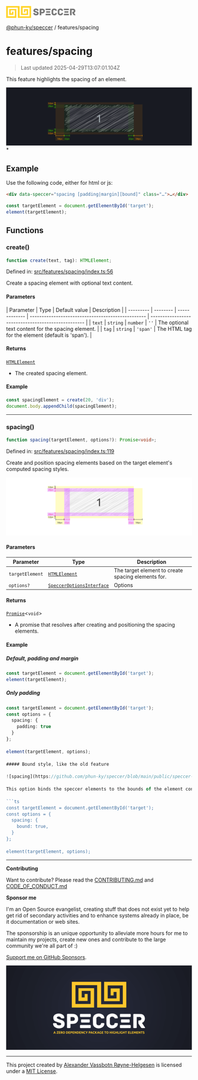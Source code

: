 <div><img alt="SPECCER logo" src="https://raw.githubusercontent.com/phun-ky/speccer/main/public/logo-speccer-horizontal-colored-package.svg?raw=true" style="max-height:32px;"/></div>

[@phun-ky/speccer](../README.md) / features/spacing

# features/spacing

> Last updated 2025-04-29T13:07:01.104Z

This feature highlights the spacing of an element.

![pin](https://github.com/phun-ky/speccer/blob/main/public/speccer-spacing-dark.png?raw=true) \*

## Example

Use the following code, either for html or js:

```html
<div data-speccer="spacing [padding|margin][bound]" class="…">…</div>
```

```ts
const targetElement = document.getElementById('target');
element(targetElement);
```

## Functions

### create()

```ts
function create(text, tag): HTMLElement;
```

Defined in:
[src/features/spacing/index.ts:56](https://github.com/phun-ky/speccer/blob/main/src/features/spacing/index.ts#L56)

Create a spacing element with optional text content.

#### Parameters

| Parameter | Type     | Default value | Description                                       |
| --------- | -------- | ------------- | ------------------------------------------------- | -------------------------------------------------- |
| `text`    | `string` | `number`      | `''`                                              | The optional text content for the spacing element. |
| `tag`     | `string` | `'span'`      | The HTML tag for the element (default is 'span'). |

#### Returns

[`HTMLElement`](https://developer.mozilla.org/docs/Web/API/HTMLElement)

- The created spacing element.

#### Example

```ts
const spacingElement = create(20, 'div');
document.body.appendChild(spacingElement);
```

---

### spacing()

```ts
function spacing(targetElement, options?): Promise<void>;
```

Defined in:
[src/features/spacing/index.ts:119](https://github.com/phun-ky/speccer/blob/main/src/features/spacing/index.ts#L119)

Create and position spacing elements based on the target element's computed
spacing styles.

![spacing](https://github.com/phun-ky/speccer/blob/main/public/speccer-spacing-light.png?raw=true)

#### Parameters

| Parameter       | Type                                                                     | Description                                        |
| --------------- | ------------------------------------------------------------------------ | -------------------------------------------------- |
| `targetElement` | [`HTMLElement`](https://developer.mozilla.org/docs/Web/API/HTMLElement)  | The target element to create spacing elements for. |
| `options?`      | [`SpeccerOptionsInterface`](../types/speccer.md#specceroptionsinterface) | Options                                            |

#### Returns

[`Promise`](https://developer.mozilla.org/docs/Web/JavaScript/Reference/Global_Objects/Promise)<`void`>

- A promise that resolves after creating and positioning the spacing elements.

#### Example

##### Default, padding and margin

```ts
const targetElement = document.getElementById('target');
element(targetElement);
```

##### Only padding

````ts
const targetElement = document.getElementById('target');
const options = {
  spacing: {
    padding: true
  }
};

element(targetElement, options);

##### Bound style, like the old feature

![spacing](https://github.com/phun-ky/speccer/blob/main/public/speccer-spacing-bound.png?raw=true)

This option binds the speccer elements to the bounds of the element container.

```ts
const targetElement = document.getElementById('target');
const options = {
  spacing: {
    bound: true,
  }
};

element(targetElement, options);
````

---

**Contributing**

Want to contribute? Please read the
[CONTRIBUTING.md](https://github.com/phun-ky/speccer/blob/main/CONTRIBUTING.md)
and
[CODE_OF_CONDUCT.md](https://github.com/phun-ky/speccer/blob/main/CODE_OF_CONDUCT.md)

**Sponsor me**

I'm an Open Source evangelist, creating stuff that does not exist yet to help
get rid of secondary activities and to enhance systems already in place, be it
documentation or web sites.

The sponsorship is an unique opportunity to alleviate more hours for me to
maintain my projects, create new ones and contribute to the large community
we're all part of :)

[Support me on GitHub Sponsors](https://github.com/sponsors/phun-ky).

![Speccer banner, with logo and slogan: A zero dependency package to annotate or highlight elements](https://github.com/phun-ky/speccer/blob/main/public/speccer-banner.png?raw=true)

---

This project created by [Alexander Vassbotn Røyne-Helgesen](http://phun-ky.net)
is licensed under a [MIT License](https://choosealicense.com/licenses/mit/).
